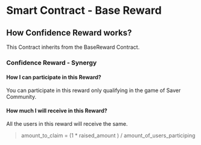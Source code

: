 # Smart Contract - Base Reward

## How Confidence Reward works?
This Contract inherits from the BaseReward Contract.

### Confidence Reward - Synergy
#### How I can participate in this Reward?
You can participate in this reward only qualifying in the game of Saver Community.
#### How much I will receive in this Reward?
All the users in this reward will receive the same.
> amount_to_claim = (1 * raised_amount ) / amount_of_users_participing